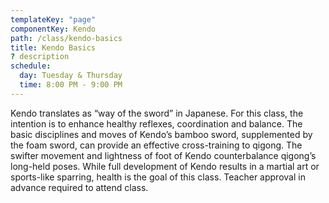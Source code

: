 ```yaml
---
templateKey: "page"
componentKey: Kendo
path: /class/kendo-basics
title: Kendo Basics
? description
schedule:
  day: Tuesday & Thursday
  time: 8:00 PM - 9:00 PM
---
```


<p>
  Kendo translates as “way of the sword” in Japanese. For this class, the intention is to enhance healthy reflexes, coordination and balance. The basic disciplines and moves of Kendo’s bamboo sword, supplemented by the foam sword, can provide an effective cross-training to qigong. The swifter movement and lightness of foot of Kendo counterbalance qigong’s long-held poses. While full development of Kendo results in a martial art or sports-like sparring, health is the goal of this class. Teacher approval in advance required to attend class.
</p>
